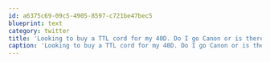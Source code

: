 ```yaml
---
id: a6375c69-09c5-4905-8597-c721be47bec5
blueprint: text
category: twitter
title: 'Looking to buy a TTL cord for my 40D. Do I go Canon or is there a decent knock-off?'
caption: 'Looking to buy a TTL cord for my 40D. Do I go Canon or is there a decent knock-off?'
---
```

